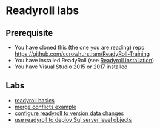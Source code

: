 # Readyroll labs

## Prerequisite

* You have cloned this (the one you are reading) repo: https://github.com/ccrowhurstram/ReadyRoll-Training
* You have installed ReadyRoll (see [Readyroll installation](../../README.md))
* You have Visual Studio 2015 or 2017 installed

## Labs

* [readyroll basics](ReadyRoll_Only/basics-example.md)
* [merge conflicts example](ReadyRoll_Only/merge-conflicts-example.md)
* [configure readyroll to version data changes](ReadyRoll_Only/configure-data-example.md)
* [use readyroll to deploy Sql server level objects](ReadyRoll_Only/server-level-objects-example.md)